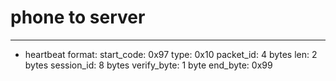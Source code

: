 # phone to server
----------------------------
* heartbeat
format: 
  start_code: 0x97 
  type: 0x10
  packet_id: 4 bytes
  len: 2 bytes
  session_id: 8 bytes
  verify_byte: 1 byte
  end_byte: 0x99
